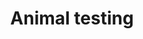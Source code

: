 ---
title: Animal testing
longTitle: 'Animal testing'
tags:
- gccommon
relatedTerm:
- "[[Animals Experiments Animal research Bioethics]]"
use:
- "[[Animal experimentation Animal experiments]]"
---